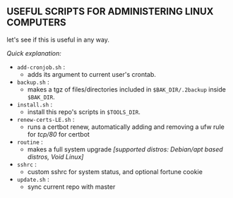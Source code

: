 ## **USEFUL SCRIPTS FOR ADMINISTERING LINUX COMPUTERS**

let's see if this is useful in any way.

*Quick explanation:*

* `add-cronjob.sh` :
	- adds its argument to current user's crontab.
* `backup.sh` :
	- makes a tgz of files/directories included in `$BAK_DIR/.2backup` inside `$BAK_DIR`.
* `install.sh` :
	- install this repo's scripts in `$TOOLS_DIR`.
* `renew-certs-LE.sh` :
	- runs a certbot renew, automatically adding and removing a ufw rule for *tcp/80* for certbot
* `routine` :
	- makes a full system upgrade *[supported distros: Debian/apt based distros, Void Linux]*
* `sshrc` :
	- custom sshrc for system status, and optional fortune cookie
* `update.sh` :
	- sync current repo with master

